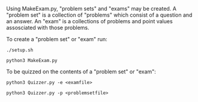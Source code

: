 Using MakeExam.py, "problem sets" and "exams" may be created. A 
"problem set" is a collection of "problems" which consist of a
question and an answer. An "exam" is a collections of problems 
and point values assosciated with those problems.

To create a "problem set" or "exam" run:

	./setup.sh 
	
	python3 MakeExam.py

To be quizzed on the contents of a "problem set" or "exam":

	python3 Quizzer.py -e <examfile>
	
	python3 Quizzer.py -p <problemsetfile>



